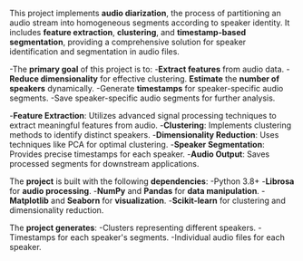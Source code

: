 This project implements **audio diarization**, the process of partitioning an audio stream into homogeneous segments according to speaker identity. It includes **feature extraction**, **clustering**, and **timestamp-based segmentation**, providing a comprehensive solution for speaker identification and segmentation in audio files.

-The **primary goal** of this project is to:
-**Extract features** from audio data.
-**Reduce dimensionality** for effective clustering.
**Estimate** the **number of speakers** dynamically.
-Generate **timestamps** for speaker-specific audio segments.
-Save speaker-specific audio segments for further analysis.

-**Feature Extraction**: Utilizes advanced signal processing techniques to extract meaningful features from audio.
-**Clustering**: Implements clustering methods to identify distinct speakers.
-**Dimensionality Reduction**: Uses techniques like PCA for optimal clustering.
-**Speaker Segmentation**: Provides precise timestamps for each speaker.
-**Audio Output**: Saves processed segments for downstream applications.

The **project** is built with the following **dependencies**:
-Python 3.8+
-**Librosa** for **audio processing**.
-**NumPy** and **Pandas** for **data manipulation**.
-**Matplotlib** and **Seaborn** for **visualization**.
-**Scikit-learn** for clustering and dimensionality reduction.

The **project generates**:
-Clusters representing different speakers.
-Timestamps for each speaker's segments.
-Individual audio files for each speaker.
